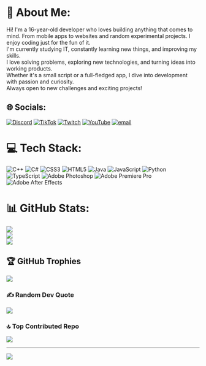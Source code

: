 # 💫 About Me:
<p>
						Hi! I'm a 16-year-old developer who loves building anything that
						comes to mind. From mobile apps to websites and random experimental
						projects. I enjoy coding just for the fun of it.
						<br>
						I'm currently studying IT, constantly learning new things, and
						improving my skills.
						<br>
						I love solving problems, exploring new technologies, and turning
						ideas into working products.
						<br>
						Whether it's a small script or a full-fledged app, I dive into
						development with passion and curiosity.
						<br>
						Always open to new challenges and exciting projects!
</p>


## 🌐 Socials:
[![Discord](https://img.shields.io/badge/Discord-%237289DA.svg?logo=discord&logoColor=white)](https://discord.gg/RTMYuAksER) [![TikTok](https://img.shields.io/badge/TikTok-%23000000.svg?logo=TikTok&logoColor=white)](https://tiktok.com/@evansvl.twitch) [![Twitch](https://img.shields.io/badge/Twitch-%239146FF.svg?logo=Twitch&logoColor=white)](https://twitch.tv/evansvl) [![YouTube](https://img.shields.io/badge/YouTube-%23FF0000.svg?logo=YouTube&logoColor=white)](https://youtube.com/@evans_vl) [![email](https://img.shields.io/badge/Email-D14836?logo=gmail&logoColor=white)](mailto:main@evansvl.ru) 

# 💻 Tech Stack:
![C++](https://img.shields.io/badge/c++-%2300599C.svg?style=for-the-badge&logo=c%2B%2B&logoColor=white) ![C#](https://img.shields.io/badge/c%23-%23239120.svg?style=for-the-badge&logo=csharp&logoColor=white) ![CSS3](https://img.shields.io/badge/css3-%231572B6.svg?style=for-the-badge&logo=css3&logoColor=white) ![HTML5](https://img.shields.io/badge/html5-%23E34F26.svg?style=for-the-badge&logo=html5&logoColor=white) ![Java](https://img.shields.io/badge/java-%23ED8B00.svg?style=for-the-badge&logo=openjdk&logoColor=white) ![JavaScript](https://img.shields.io/badge/javascript-%23323330.svg?style=for-the-badge&logo=javascript&logoColor=%23F7DF1E) ![Python](https://img.shields.io/badge/python-3670A0?style=for-the-badge&logo=python&logoColor=ffdd54) ![TypeScript](https://img.shields.io/badge/typescript-%23007ACC.svg?style=for-the-badge&logo=typescript&logoColor=white) ![Adobe Photoshop](https://img.shields.io/badge/adobe%20photoshop-%2331A8FF.svg?style=for-the-badge&logo=adobe%20photoshop&logoColor=white) ![Adobe Premiere Pro](https://img.shields.io/badge/Adobe%20Premiere%20Pro-9999FF.svg?style=for-the-badge&logo=Adobe%20Premiere%20Pro&logoColor=white) ![Adobe After Effects](https://img.shields.io/badge/Adobe%20After%20Effects-9999FF.svg?style=for-the-badge&logo=Adobe%20After%20Effects&logoColor=white)
# 📊 GitHub Stats:
![](https://github-readme-stats.vercel.app/api?username=evansvl&theme=shadow_blue&hide_border=true&include_all_commits=true&count_private=true)<br/>
![](https://github-readme-streak-stats.herokuapp.com/?user=evansvl&theme=shadow_blue&hide_border=true)<br/>
![](https://github-readme-stats.vercel.app/api/top-langs/?username=evansvl&theme=shadow_blue&hide_border=true&include_all_commits=true&count_private=true&layout=compact)

## 🏆 GitHub Trophies
![](https://github-profile-trophy.vercel.app/?username=evansvl&theme=cobalt&no-frame=false&no-bg=true&margin-w=4)

### ✍️ Random Dev Quote
![](https://quotes-github-readme.vercel.app/api?type=horizontal&theme=dark)

### 🔝 Top Contributed Repo
![](https://github-contributor-stats.vercel.app/api?username=evansvl&limit=5&theme=dark&combine_all_yearly_contributions=true)

---
[![](https://visitcount.itsvg.in/api?id=evansvl&icon=0&color=9)](https://visitcount.itsvg.in)

<!-- Proudly created with GPRM ( https://gprm.itsvg.in ) -->

